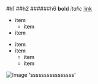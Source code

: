 
#h1
##h2
######h6
**bold**
*italic*
[link](http://google.com)
* item
  * item
* item
- item
- item 
  - item
  - item
  
![Image](https://octodex.github.com/images/yaktocat.png)
'ssssssssssssssss'
